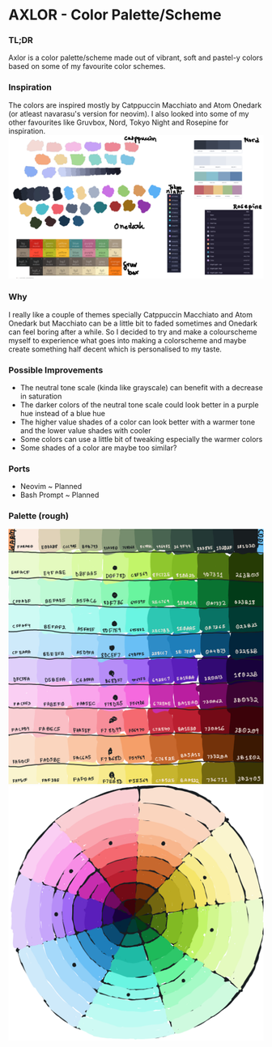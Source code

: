 # AXLOR - Color Palette/Scheme

### TL;DR
Axlor is a color palette/scheme made out of vibrant, soft and pastel-y 
colors based on some of my favourite color schemes.

### Inspiration
The colors are inspired mostly by Catppuccin Macchiato and Atom Onedark (or 
atleast navarasu's version for neovim). I also looked into some of my other 
favourites like Gruvbox, Nord, Tokyo Night and Rosepine for inspiration.
![inspiration](images/inspiration.png)

### Why
I really like a couple of themes specially Catppuccin Macchiato and Atom 
Onedark but Macchiato can be a little bit to faded sometimes and Onedark can 
feel boring after a while. So I decided to try and make a colourscheme 
myself to experience what goes into making a colorscheme and maybe create 
something half decent which is personalised to my taste.

### Possible Improvements
* The neutral tone scale (kinda like grayscale) can benefit with a decrease
in saturation
* The darker colors of the neutral tone scale could look better in a
purple hue instead of a blue hue
* The higher value shades of a color can look better with a warmer tone and 
the lower value shades with cooler
* Some colors can use a little bit of tweaking especially the warmer colors
* Some shades of a color are maybe too similar?

### Ports
* Neovim ~ Planned
* Bash Prompt ~ Planned

### Palette (rough)
![palette](images/palette.png)
![color wheel](images/color_wheel.png)
